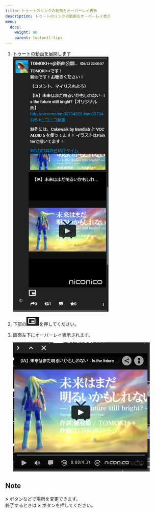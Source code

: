 ```yaml
---
title: トゥートのリンクの動画をオーバーレイ表示
description: トゥートのリンクの動画をオーバーレイ表示
menu:
  docs:
    weight: 80
    parent: tootontl-tips
---
```


1. トゥートの動画を展開します ![toottl25](https://raw.githubusercontent.com/cutls/TheDeskDocs/master/media/toottl25.png)
2. 下部の![toottl26](https://raw.githubusercontent.com/cutls/TheDeskDocs/master/media/toottl26.png)を押してください。
3. 画面左下にオーバーレイ表示されます。  

   ![toottl27](https://raw.githubusercontent.com/cutls/TheDeskDocs/master/media/toottl27.png)

## Note

**&gt;** ボタンなどで場所を変更できます。  
終了するときは **×** ボタンを押してください。

